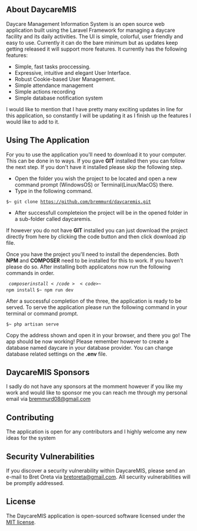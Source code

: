 ## About DaycareMIS

Daycare Management Information System is an open source web application built using the Laravel Framework for managing a daycare facility and its daily activities. The UI is simple, colorful, user friendly and easy to use. Currently it can do the bare minimum but as updates keep getting released it will support more features. It currently has the following features:

- Simple, fast tasks proccessing.
- Expressive, intuitive and elegant User Interface.
- Robust Cookie-based User Management.
- Simple attendance management
- Simple actions recording
- Simple database notification system


I would like to mention that I have pretty many exciting updates in line for this application, so constantly I will be updating it as I finish up the features I would like to add to it.

## Using The Application

For you to use the application you'll need to download it to your computer. This can be done in to ways. If you gave **GIT** installed then you can follow the next step. If you don't have it installed please skip the following step.

- Open the folder you wish the project to be located and open a new command prompt (WindowsOS) or Terminal(Linux/MacOS) there.
- Type in the following command.

<code>$~ git clone https://github.com/bremmurd/daycaremis.git</code>

- After successfull completeion the project will be in the opened folder in a sub-folder called daycaremis.

If however you do not have **GIT** installed you can just download the project directly from here by clicking the code button and then click download zip file.

Once you have the project you'll need to install the dependencies. Both **NPM** and **COMPOSER** need to be installed for this to work. If you haven't please do so. After installing both applicatons now run the following commands in order.

<code>$~ composer install</code>
<code>$~ npm install</code>
<code>$~ npm run dev</code>

After a successful completion of the three, the application is ready to be served. To serve the application please run the following command in your terminal or command prompt.

<code>$~ php artisan serve</code>

Copy the address shown and open it in your browser, and there you go! The app should be now working! Please remember however to create a database named daycare in your database provider. You can change database related settings on the **.env** file.

## DaycareMIS Sponsors

I sadly do not have any sponsors at the momment however if you like my work and would like to sponsor me you can reach me through my personal email via [bremmurd08@gmail.com](mailto:bremmurd08@gmail.com)

## Contributing

The application is open for any contributors and I highly welcome any new ideas for the system

## Security Vulnerabilities

If you discover a security vulnerability within DaycareMIS, please send an e-mail to Bret Oreta via [bretoreta@gmail.com](mailto:bretoreta@gmail.com). All security vulnerabilities will be promptly addressed.

## License

The DaycareMIS application is open-sourced software licensed under the [MIT license](https://opensource.org/licenses/MIT).
